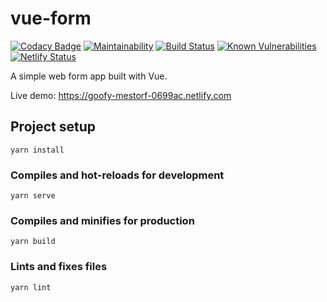 # vue-form

[![Codacy Badge](https://api.codacy.com/project/badge/Grade/8b1b0c8cb7a04525b097b2d719a12605)](https://app.codacy.com/manual/tkhoa2711/vue-form?utm_source=github.com&utm_medium=referral&utm_content=tkhoa2711/vue-form&utm_campaign=Badge_Grade_Dashboard)
[![Maintainability](https://api.codeclimate.com/v1/badges/cc6381dccb1d1ae93665/maintainability)](https://codeclimate.com/github/tkhoa2711/real-time-ascii-camera-filter/maintainability)
[![Build Status](https://travis-ci.com/tkhoa2711/vue-form.svg?branch=master)](https://travis-ci.com/tkhoa2711/vue-form)
[![Known Vulnerabilities](https://snyk.io/test/github/tkhoa2711/vue-form/badge.svg?targetFile=package.json)](https://snyk.io/test/github/tkhoa2711/vue-form?targetFile=package.json) [![Netlify Status](https://api.netlify.com/api/v1/badges/aa1a738e-c0cf-405d-8d91-4f2c0db260b2/deploy-status)](https://app.netlify.com/sites/goofy-mestorf-0699ac/deploys)

A simple web form app built with Vue.

Live demo: https://goofy-mestorf-0699ac.netlify.com

## Project setup
```
yarn install
```

### Compiles and hot-reloads for development
```
yarn serve
```

### Compiles and minifies for production
```
yarn build
```

### Lints and fixes files
```
yarn lint
```
